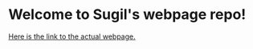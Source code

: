 # Welcome to Sugil's webpage repo!

[Here is the link to the actual webpage.][sugil's webpage]

[sugil's webpage]: https://leesugil.github.io
